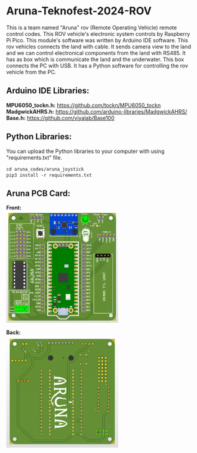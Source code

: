 # Aruna-Teknofest-2024-ROV

This is a team named "Aruna" rov (Remote Operating Vehicle) remote control codes. This ROV vehicle's electronic system controls by Raspberry Pi Pico. This module's software was written by Arduino IDE software. This rov vehicles connects the land with cable. It sends camera view to the land and we can control electronical components from the land with RS485. It has as box which is communicate the land and the underwater. This box connects the PC with USB. It has a Python software for controlling the rov vehicle from the PC.

## Arduino IDE Libraries:
**MPU6050_tockn.h:** https://github.com/tockn/MPU6050_tockn<br>
**MadgwickAHRS.h:** https://github.com/arduino-libraries/MadgwickAHRS/<br>
**Base.h:** https://github.com/viyalab/Base100<br>

## Python Libraries:
You can upload the Python libraries to your computer with using "requirements.txt" file.<br>
```
cd aruna_codes/aruna_joystick
pip3 install -r requirements.txt
```

## Aruna PCB Card:

**Front:**<br>
<img src="aruna_pcb_card/aruna_pcb_card_front.png" alt="Connections tab" width="300"/>

**Back:**<br>
<img src="aruna_pcb_card/aruna_pcb_card_back.png" alt="Connections tab" width="300"/>
